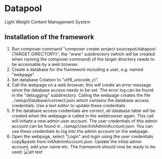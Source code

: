 # Datapool
 Light Weight Content Management System
## Installation of the framework
1. Run composer command "composer create-project sourcepot/datapool {TARGET DIRECTORY}", the "www" subdirectory (which will be created when running the composer command) of the target directory needs to be accessable by a web browser.
2. Create a database for the framework including a user, e.g. named "webpage".
3. Set database Colation to "utf8_unicode_ci".
4. Call the webpage on a web browser, this will create an error message since the database access needs to be set. The error log can be found in the "debugging" subdirectory. Calling the webpage creates the file ../setup/Database/connect.json which contains the database access credentials. Use a text editor to update these credentials.
5. If the database access credentials are correct, all database table will be created when the webpage is called in the webbrowser again. This call will initiate a new admin user account. The user credentials of this admin account can be found in ../setup/User/initAdminAccount.json. You can use these credentials to log into the admin account on the webpage.
6. Open the webpage, select "Login" and login using the user credentials copy&paste from initAdminAccount.json. Update the initial admin account, add your name etc. The framework should now be ready to be used.
![alt text](https://github.com/SourcePot/datapool/docs/initAdminAccount.jpg)
